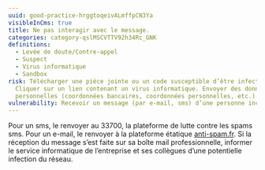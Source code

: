 ```yaml
---
uuid: good-practice-hrggtoqeivALmffpCN3Ya
visibleInCms: true
title: Ne pas interagir avec le message.
categories: category-qslMSCVTTV92h34Rc_GNK
definitions:
  - Levée de doute/Contre-appel
  - Suspect
  - Virus informatique
  - Sandbox
risk: Télécharger une pièce jointe ou un code susceptible d’être infecté.
  Cliquer sur un lien contenant un virus informatique. Envoyer des données
  personnelles (coordonnées bancaires, coordonnées personnelles, etc.).
vulnerability: Recevoir un message (par e-mail, sms) d’une personne inconnue.
---
```

Pour un sms, le renvoyer au 33700, la plateforme de lutte contre les spams sms. Pour un e-mail, le renvoyer à la plateforme étatique [anti-spam.fr](http://anti-spam.fr/). Si la réception du message s’est faite sur sa boîte mail professionnelle, informer le service informatique de l’entreprise et ses collègues d’une potentielle infection du réseau.